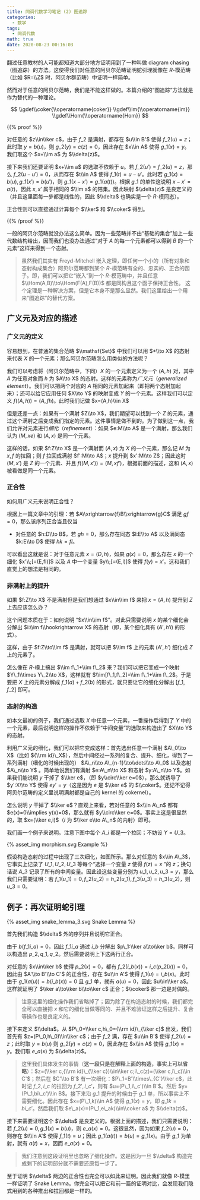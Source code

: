```yaml
---
title: 同调代数学习笔记 (2) 图追踪
categories:
  - 数学
tags:
  - 同调代数
math: true
date: 2020-08-23 00:16:03
---
```

翻过任意教材的人可能都知道大部分地方证明用到了一种叫做 diagram chasing（图追踪）的方法。这使得我们对任意的阿贝尔范畴证明蛇引理就像在 $R$-模范畴（比如 $R=\\Z$ 时，阿贝尔群范畴）中证明一样简单。

<!--more-->

然而对于任意的阿贝尔范畴，我们是不能这样做的。本篇介绍的“图追踪”方法就是作为替代的一种理论。

$$
\\gdef\\coker{\\operatorname{coker}}
\\gdef\\im{\\operatorname{im}}
\\gdef\\Hom{\\operatorname{Hom}}
$$

{{% proof %}}

对任意的 $z\\in\\ker c$，由于 $f\_2$ 是满射，都存在 $u\\in B'$ 使得 $f\_2(u)=z$；此时取 $y=b(u)$，则 $g\_2(y)=c(z)=0$，因此存在 $x\\in A$ 使得 $g\_1(x)=y$。我们取这个 $x+\\im a$ 为 $\\delta(z)$。

接下来我们还要证明 $x+\\im a$ 的选取不依赖于 $u$。若 $f\_2(u')=f\_2(u)=z$，那么 $f\_2(u-u')=0$，从而存在 $t\\in A$ 使得 $f\_1(t)=u-u'$。此时若 $g\_1(x)=b(u),g\_1(x')=b(u')$，则 $g\_1(x-x')=g\_1(a(t))$。根据 $g\_1$ 的单性这说明 $x-x'=a(t)$，因此 $x,x'$ 属于相同的 $\\im a$ 的陪集。因此映射 $\\delta(z)$ 是良定义的（并且这里面每一步都是线性的，因此 $\\delta$ 也确实是一个 $R$-模同态）。

正合性则可以直接通过计算每个 $\\ker$ 和 $\\coker$ 得到。

{{% /proof %}}

一般的阿贝尔范畴就没办法这么简单。因为一些范畴并不由“基础的集合”加上一些代数结构给出，因而我们也没办法通过“对于 $A$ 的每一个元素都可以得到 $B$ 的一个元素”这样来得到一个态射。

> 虽然我们其实有 Freyd-Mitchell 嵌入定理，即任何一个小的（所有对象和态射构成集合）阿贝尔范畴都到某个 $R$-模范畴有全的、忠实的、正合的函子。即，我们可以把它“嵌入”到一个 $R$-模范畴中，并且任意 $\\Hom(A,B)\\to\\Hom(F(A),F(B))$ 都是同构且这个函子保持正合性。
> 这个定理是一种解决方案，但是它本身不是那么显然。我们这里给出一个用来“图追踪”的替代方案。

## 广义元及对应的描述

### 广义元的定义

容易想到，在普通的集合范畴 $\\mathsf{Set}$ 中我们可以用 $*\\to X$ 的态射来代表 $X$ 的一个元素；那么阿贝尔范畴怎么用类似的方法呢？

我们可以考虑将（阿贝尔范畴中，下同）$X$ 的一个元素定义为一个 $(A,h)$ 对，其中 $A$ 为任意对象而 $h$ 为 $A\\to X$ 的态射。这样的元素称为*广义元*（*generalized element*）。我们可以把两个对应的 $A$ 相同的元素加起来（即把两个态射加起来）；还可以给它应用任何 $X\\to Y$ 的映射变成 $Y$ 的一个元素。这样我们可以定义 $f((A,h))=(A,fh)$。此时我们记做 $x=(A,h)\\in X$

但是还差一点：如果有一个满射 $Z\\to X$，我们期望可以找到一个 $Z$ 的元素，通过这个满射之后变成我们指定的元素。这件事情是做不到的。为了做到这一点，我们允许对元素进行*细化*（*refinement*）：如果 $e:M\\to A$ 是一个满射，那么我们认为 $(M,xe)$ 和 $(A,x)$ 是同一个元素。

这样的话，如果 $f:Z\\to X$ 是一个满射而 $(A,x)$ 为 $X$ 的一个元素，那么记 $M$ 为 $x,f$ 的拉回；则 $f$ 拉回成满射 $f':M\\to A$；$x$ 提升到 $x':M\\to Z$；因此这时 $(M,x')$ 是 $Z$ 的一个元素、并且 $f((M,x'))=(M,xf')$，根据前面的描述，这和 $(A,x)$ 被看做是同一个元素。

### 正合性

如何用广义元来说明正合性？

根据上一篇文章中的引理：若 $A\\xrightarrow{f}B\\xrightarrow{g}C$ 满足 $gf=0$，那么该序列正合当且仅当

- 对任意的 $h:D\\to B$，若 $gh=0$，那么存在同态 $l:E\\to A$ 以及满同态 $k:E\\to D$ 使得 $hk=fl$。

可以看出这就是说：对于任意元素 $x=(D,h)$，如果 $g(x)=0$，那么存在 $x$ 的一个细化 $x'\\;[=(E,fl)]$ 以及 $A$ 中一个变量 $y\\;[=(E,l)]$ 使得 $f(y)=x'$。这和我们直觉上的想法是相同的。

### 非满射上的提升

如果 $f:Z\\to X$ 不是满射但是我们想通过 $x\\in\\im f$ 来把 $x=(A,h)$ 提升到 $Z$ 上去应该怎么办？

这个问题本质在于：如何说明 “$x\\in\\im f$”。对此只需要说明 $x$ 的某个细化会分解出 $i:\\im f\\hookrightarrow X$ 的态射（即，某个细化具有 $(A',h'i)$ 的形式）。

这样，由于 $f:Z\\to\\im f$ 是满射，就可以把 $\\im f$ 上的元素 $(A',h')$ 细化成 $Z$ 上的元素了。

怎么像在 $R$-模上搞出 $\\im f\_1+\\im f\_2$ 来？我们可以把它变成一个映射 $Y\_1\\times Y\_2\\to X$，这样就有 $\\im[f\_1,f\_2]=\\im f\_1+\\im f\_2$。于是要把 $X$ 上的元素分解成 $f\_1(a)+f\_2(b)$ 的形式，就只要让它的细化分解出 $[f\_1,f\_2]$ 即可。

### 态射的构造

如本文最初的例子，我们通过选取 $X$ 中任意一个元素，一番操作后得到了 $Y$ 中的一个元素，最后说明这样的操作不依赖于“中间变量”的选取来构造出了 $X\\to Y$ 的态射。

利用广义元的细化，我们可以把它变成这样：首先选出任意一个满射 $A\_0\\to X$（比如 ${\\rm id}\_X$），然后中间经过一系列的复合、提升、细化，得到了一系列满射（细化的时候出现的） $A\_n\\to A\_{n-1}\\to\\dots\\to A\_0$ 以及态射 $A\_n\\to Y$ 。简单地说我们有满射 $e:A\_n\\to X$ 和态射 $y:A\_n\\to Y$。如果我们能说明 $y$ 干掉了 $\\ker e$，（即 $y\\circ\\ker e=0$），那么就诱导了 $y':X\\to Y$ 使得 $ey'=y$（这是因为 $e$ 是 $\\ker e$ 的 $\\coker$。还记不记得阿贝尔范畴的定义里说明满射都是自己的 kernel 的 cokernel）。

怎么说明 $y$ 干掉了 $\\ker e$？直观上来看，若对任意的 $x\\in A\_n$ 都有 $e(x)=0\\implies y(x)=0$，那么就有 $y\\circ\\ker e=0$。事实上这是很显然的，取 $x=(\\ker e,i)$（$i$ 为 $\\ker e\\to A\_n$ 的内射）即可。

我们画一个例子来说明。注意下图中每个 $A\_i$ 都是一个拉回；不妨设 $Y=U\_3$。

{% asset\_img morphism.svg Example %}

假设构造态射的过程中出现了三次细化，如图所示。那么对任意的 $x\\in A\_3$，它事实上记录了 $U\_1,U\_2,U\_3$ 等每个“选择一个变量 $z$ 使得 $f(z)=x$ ”的 $z$；换句话说 $A\_3$ 记录了所有的中间变量。因此设这些变量分别为 $u\_1,u\_2,u\_3=y$，那么我们只需要证明：若 $f\_1(u\_1)=0,f\_2(u\_2)=h\_2(u\_1),f\_3(u\_3)=h\_3(u\_2)$，则 $u\_3=0$。

## 例子：再次证明蛇引理

{% asset\_img snake\_lemma\_3.svg Snake Lemma %}

首先我们构造 $\\delta$ 外的序列并且说明它正合。

由于 $b(f\_1i\_a)=0$，因此 $f\_1i\_a$ 通过 $i\_b$ 分解出 $p\_1:\\ker a\\to\\ker b$。同样可以构造出 $p\_2,q\_1,q\_2$。然后需要说明上下这两行正合。

对任意的 $x\\in\\ker b$ 使得 $p\_2(x)=0$，都有 $f\_2(i\_b(x))=i\_c(p\_2(x))=0$，因此由 $A'\\to B'\\to C'$ 的正合性，存在 $u\\in A'$ 使得 $f\_1(u)=i\_b(x)$。此时由于 $g\_1(a(u))=b(i\_b(x))=0$ 且 $g\_1$ 单，就有 $a(u)=0$，因此 $u\\in\\ker a$。这样就证明了 $\\ker a\\to\\ker b\\to\\ker c$ 正合；$\\coker$ 那一边是对偶的。

> 注意这里的细化操作我们省略掉了；因为除了在构造态射的时候，我们都完全可以直接把 $x$ 和它的细化当做等同的、并且不难验证这样之后提升、复合等操作也是良定义的。

接下来定义 $\\delta$。从 $P\_0=\\ker c,h\_0={\\rm id}\_{\\ker c}$ 出发，我们首先有 $z=(P\_0,h\_0)\\in\\ker c$；由于 $f\_2$ 满，存在 $u\\in B'$ 使得 $f\_2(u)=z$；此时取 $y=b(u)$ 则 $g\_2(y)=c(z)=0$，因此存在 $x\\in A$ 使得 $g\_1(x)=y$。我们取 $e\_a(x)$ 为 $\\delta(z)$。

> 这里我们具体发生的事情（**这一段只是在解释上面的构造，事实上可以省略**）：$z=(\\ker c,{\\rm id}\_{\\ker c})\\in\\ker c;i\_c(z)=(\\ker c,i\_c)\\in C'$；然后在 $C'\\to B'$ 有一次细化：$P\_1=B'\\times\_{C'}\\ker c$，此时记 $f\_2,i\_c$ 的拉回为 $f\_2',i\_c'$，则有 $u=(P\_1,i\_c')\\in B'$。然后 $y=(P\_1,bi\_c')\\in B$。接下来沿 $g\_1$ 提升的时候由于 $g\_1$ 单，所以事实上不需要细化。因此存在 $x=(P\_1,k)\\in A$ 使得 $g\_1(x)=y$，即 $g\_1k=bi\_c'$。然后我们取 $e\_a(x)=(P\_1,e\_ak)\\in\\coker a$ 为 $\\delta(z)$。

接下来需要证明这个 $\\delta$ 是良定义的。根据上面的描述，我们只需要说明：若 $f\_2(u)=0,g\_1(x)=b(u)$，则 $e\_a(x)=0$。这很显然，因为如果 $f\_2(u)=0$，则存在 $t\\in A'$ 使得 $f\_1(t)=u$；因此 $g\_1(a(t))=b(u)=g\_1(x)$。由于 $g\_1$ 为单射，就有 $a(t)=x$，因而 $e\_a(x)=0$。

> 我们注意到这段证明里也忽略了细化操作。这是因为一旦 $\\delta$ 构造完成剩下的证明部分就不需要还原每一步了。

至于证明 $\\delta$ 两边的正合性也完全可以如此来证明。因此我们就像 $R$-模里一样证明了 Snake Lemma。你完全可以把它和前一篇的证明对比，会发现我们隐式用到的各种推出和拉回都是一样的。

